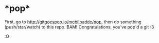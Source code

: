 # \*pop\*

First, go to http://gitgoespop.io/mobilpadde/pop, then do something (push/star/watch) to this repo. BAM! Congratulations, you've pop'd a git :3

:O

